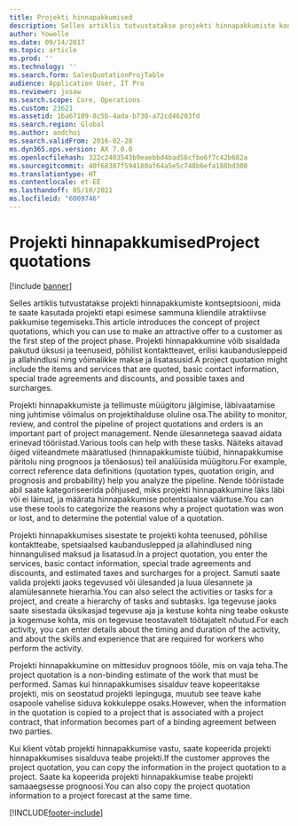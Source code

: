 ```yaml
---
title: Projekti hinnapakkumised
description: Selles artiklis tutvustatakse projekti hinnapakkumiste kontseptsiooni, mida te saate kasutada projekti etapi esimese sammuna kliendile atraktiivse pakkumise tegemiseks. Projekti hinnapakkumine võib sisaldada pakutud üksusi ja teenuseid, põhilist kontaktteavet, erilisi kaubandusleppeid ja allahindlusi ning võimalikke makse ja lisatasusid.
author: Yowelle
ms.date: 09/14/2017
ms.topic: article
ms.prod: ''
ms.technology: ''
ms.search.form: SalesQuotationProjTable
audience: Application User, IT Pro
ms.reviewer: josaw
ms.search.scope: Core, Operations
ms.custom: 23621
ms.assetid: 1ba67109-8c5b-4ada-b730-a72cd46203fd
ms.search.region: Global
ms.author: andchoi
ms.search.validFrom: 2016-02-28
ms.dyn365.ops.version: AX 7.0.0
ms.openlocfilehash: 322c2403543b9eaebbd4bad56cfbe6f7c42b682a
ms.sourcegitcommit: 40f68387f594180af64a5e5c748b6efa188bd300
ms.translationtype: HT
ms.contentlocale: et-EE
ms.lasthandoff: 05/10/2021
ms.locfileid: "6009746"
---
```

# <a name="project-quotations"></a><span data-ttu-id="0e70f-104">Projekti hinnapakkumised</span><span class="sxs-lookup"><span data-stu-id="0e70f-104">Project quotations</span></span>

[!include [banner](../includes/banner.md)]

<span data-ttu-id="0e70f-105">Selles artiklis tutvustatakse projekti hinnapakkumiste kontseptsiooni, mida te saate kasutada projekti etapi esimese sammuna kliendile atraktiivse pakkumise tegemiseks.</span><span class="sxs-lookup"><span data-stu-id="0e70f-105">This article introduces the concept of project quotations, which you can use to make an attractive offer to a customer as the first step of the project phase.</span></span> <span data-ttu-id="0e70f-106">Projekti hinnapakkumine võib sisaldada pakutud üksusi ja teenuseid, põhilist kontaktteavet, erilisi kaubandusleppeid ja allahindlusi ning võimalikke makse ja lisatasusid.</span><span class="sxs-lookup"><span data-stu-id="0e70f-106">A project quotation might include the items and services that are quoted, basic contact information, special trade agreements and discounts, and possible taxes and surcharges.</span></span> 

<span data-ttu-id="0e70f-107">Projekti hinnapakkumiste ja tellimuste müügitoru jälgimise, läbivaatamise ning juhtimise võimalus on projektihalduse oluline osa.</span><span class="sxs-lookup"><span data-stu-id="0e70f-107">The ability to monitor, review, and control the pipeline of project quotations and orders is an important part of project management.</span></span> <span data-ttu-id="0e70f-108">Nende ülesannetega saavad aidata erinevad tööriistad.</span><span class="sxs-lookup"><span data-stu-id="0e70f-108">Various tools can help with these tasks.</span></span> <span data-ttu-id="0e70f-109">Näiteks aitavad õiged viiteandmete määratlused (hinnapakkumiste tüübid, hinnapakkumise päritolu ning prognoos ja tõenäosus) teil analüüsida müügitoru.</span><span class="sxs-lookup"><span data-stu-id="0e70f-109">For example, correct reference data definitions (quotation types, quotation origin, and prognosis and probability) help you analyze the pipeline.</span></span> <span data-ttu-id="0e70f-110">Nende tööriistade abil saate kategoriseerida põhjused, miks projekti hinnapakkumine läks läbi või ei läinud, ja määrata hinnapakkumise potentsiaalse väärtuse.</span><span class="sxs-lookup"><span data-stu-id="0e70f-110">You can use these tools to categorize the reasons why a project quotation was won or lost, and to determine the potential value of a quotation.</span></span> 

<span data-ttu-id="0e70f-111">Projekti hinnapakkumises sisestate te projekti kohta teenused, põhilise kontaktteabe, spetsiaalsed kaubanduslepped ja allahindlused ning hinnangulised maksud ja lisatasud.</span><span class="sxs-lookup"><span data-stu-id="0e70f-111">In a project quotation, you enter the services, basic contact information, special trade agreements and discounts, and estimated taxes and surcharges for a project.</span></span> <span data-ttu-id="0e70f-112">Samuti saate valida projekti jaoks tegevused või ülesanded ja luua ülesannete ja alamülesannete hierarhia.</span><span class="sxs-lookup"><span data-stu-id="0e70f-112">You can also select the activities or tasks for a project, and create a hierarchy of tasks and subtasks.</span></span> <span data-ttu-id="0e70f-113">Iga tegevuse jaoks saate sisestada üksikasjad tegevuse aja ja kestuse kohta ning teabe oskuste ja kogemuse kohta, mis on tegevuse teostavatelt töötajatelt nõutud.</span><span class="sxs-lookup"><span data-stu-id="0e70f-113">For each activity, you can enter details about the timing and duration of the activity, and about the skills and experience that are required for workers who perform the activity.</span></span> 

<span data-ttu-id="0e70f-114">Projekti hinnapakkumine on mittesiduv prognoos tööle, mis on vaja teha.</span><span class="sxs-lookup"><span data-stu-id="0e70f-114">The project quotation is a non-binding estimate of the work that must be performed.</span></span> <span data-ttu-id="0e70f-115">Samas kui hinnapakkumises sisalduv teave kopeeritakse projekti, mis on seostatud projekti lepinguga, muutub see teave kahe osapoole vahelise siduva kokkuleppe osaks.</span><span class="sxs-lookup"><span data-stu-id="0e70f-115">However, when the information in the quotation is copied to a project that is associated with a project contract, that information becomes part of a binding agreement between two parties.</span></span> 

<span data-ttu-id="0e70f-116">Kui klient võtab projekti hinnapakkumise vastu, saate kopeerida projekti hinnapakkumises sisalduva teabe projekti.</span><span class="sxs-lookup"><span data-stu-id="0e70f-116">If the customer approves the project quotation, you can copy the information in the project quotation to a project.</span></span> <span data-ttu-id="0e70f-117">Saate ka kopeerida projekti hinnapakkumise teabe projekti samaaegsesse prognoosi.</span><span class="sxs-lookup"><span data-stu-id="0e70f-117">You can also copy the project quotation information to a project forecast at the same time.</span></span>





[!INCLUDE[footer-include](../includes/footer-banner.md)]